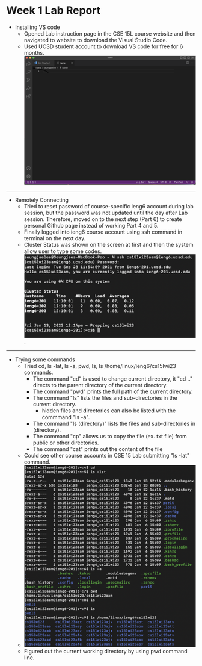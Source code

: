 # Week 1 Lab Report
* Installing VS code
  * Opened Lab instruction page in the CSE 15L course website and then navigated to website to download the Visual Studio Code.
  * Used UCSD student account to download VS code for free for 6 months.
![Image](VScode.png)

---

* Remotely Connecting
  * Tried to reset password of course-specific ieng6 account during lab session, but the password was not updated until the day after Lab session. 
 Therefore, moved on to the next step (Part 6) to create personal Github page instead of working Part 4 and 5.
  * Finally logged into ieng6 course account using ssh command in terminal on the next day.
  * Cluster Status was shown on the screen at first and then the system allow user to type some codes.
![Image](RemoteConnect.png).

---

* Trying some commands
  * Tried cd, ls -lat, ls -a, pwd, ls, ls /home/linux/ieng6/cs15lwi23 commands.
    * The command "cd" is used to change current directory, it "cd .." directs to the parent directory of the current directory.
    * The command "pwd" prints the full path of the current directory.
    * The command "ls" lists the files and sub-directories in the current directory.
      * hidden files and directories can also be listed with the commmand "ls -a".
    * The command "ls (directory)" lists the files and sub-directories in (directory).
    * The command "cp" allows us to copy the file (ex. txt file) from public or other directories.
    * The command "cat" prints out the content of the file     
  * Could see other course accounts in CSE 15 Lab submitting "ls -lat" command.
  * ![Image](Commands.png)
  * Figured out the current working directory by using pwd command line.

